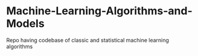 # Machine-Learning-Algorithms-and-Models
Repo having codebase of classic and statistical machine learning algorithms
